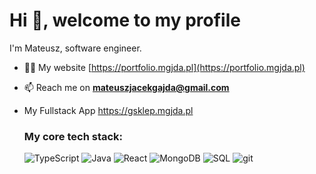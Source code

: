 <h1 align="left">Hi 👋, welcome to my profile</h1>

I'm Mateusz, software engineer.

- 👨‍💻 My website [https://portfolio.mgjda.pl](https://portfolio.mgjda.pl)

- 📫 Reach me on **mateuszjacekgajda@gmail.com**

- My Fullstack App https://gsklep.mgjda.pl

  <h3 align="left">My core tech stack:</h3>
  <img alt="TypeScript" src="https://img.shields.io/badge/-TypeScript-007ACC?style=flat-square&logo=typescript&logoColor=white" />
  <img alt="Java" src="https://img.shields.io/badge/Java-ff8800?logo=oracle&logoColor=white&style=flat" />
  <img alt="React" src="https://img.shields.io/badge/-React-45b8d8?style=flat-square&logo=react&logoColor=white" />
  <img alt="MongoDB" src="https://img.shields.io/badge/-MongoDB-13aa52?style=flat-square&logo=mongodb&logoColor=white" />
  <img alt="SQL" src="https://img.shields.io/badge/SQL-F80000?style=flat-square&logo=oracle&logoColor=white" />
  <img alt="git" src="https://img.shields.io/badge/-Git-F05032?style=flat-square&logo=git&logoColor=white" />
